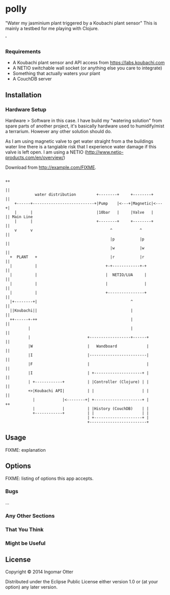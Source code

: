 # polly
"Water my jasminium plant triggered by a Koubachi plant sensor"
This is mainly a testbed for me playing with Clojure.

'
### Requirements
* A Koubachi plant sensor and API access from https://labs.koubachi.com
* A NETIO switchable wall socket (or anything else you care to integrate)
* Something that actually waters your plant
* A CouchDB server

## Installation

### Hardware Setup
Hardware > Software in this case.
I have build my "watering solution" from spare parts of another project, it's basically hardware used to humidify/mist a terrarium. However any other solution should do.

As I am using magnetic valve to get water straight from a the buildings water line there is a tangiable risk that I experience water damage if this valve is left open. I am using a NETIO (http://www.netio-products.com/en/overview/)

Download from http://example.com/FIXME.

																		 ++
																		 ||
				 water distribution         +--------+     +--------+    ||
		+------+---------------------------+|Pump    |<---+|Magnetic|<---+|
		|      |                            |10bar   |     |Valve   |    || Main Line
		|      |                            +--------+     +--------+    ||
		v      v                                  ^            ^         ||
												  |p           |p        ||
												  |w           |w        ||
	  +  PLANT   +                                |r           |r        ||
	  |          |                              +-+------------+-+       ||
	  |          |                              |  NETIO/LUA     |       ||
	  |          |                              |                |       ||
	  |          |                              +----------------+       ||
	  |+--------+|                                         ^             ||
	  ||Koubachi||                                         |             ||
	  ++------+-++                                         |             ||
			  |                                            |             ||
			  |                         +------------------+------+      ||
			  |W                        |   Wandboard             |      ||
			  |I                        |-------------------------|      ||
			  |F                        |                         |      ||
			  |I                        | +---------------------+ |      ||
			  | +------------+          | |Controller (Clojure) | |      ||
			  +>|Koubachi API|          | |                     | |      ||
				|            |<--------+| +---------------------+ |      ++
				|            |          | |History (CouchDB)    | |
				+------------+          | |                     | |
										| +---------------------+ |
										+-------------------------+

## Usage

FIXME: explanation


## Options

FIXME: listing of options this app accepts.



### Bugs

...

### Any Other Sections
### That You Think
### Might be Useful

## License

Copyright © 2014 Ingomar Otter

Distributed under the Eclipse Public License either version 1.0 or (at
your option) any later version.
